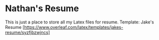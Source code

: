 # Nathan's Resume

This is just a place to store all my Latex files for resume.
Template: Jake's Resume [https://www.overleaf.com/latex/templates/jakes-resume/syzfjbzwjncs]